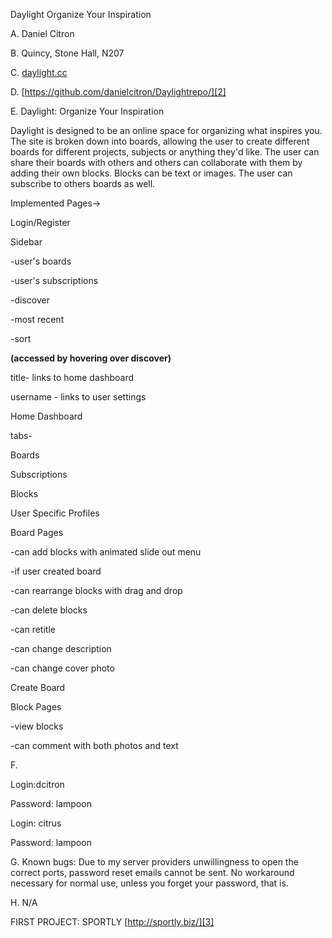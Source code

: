 Daylight
Organize Your Inspiration


A. Daniel Citron

B. Quincy, Stone Hall, N207

C. [daylight.cc][1]

D. [https://github.com/danielcitron/Daylightrepo/][2]

E. Daylight: Organize Your Inspiration

Daylight is designed to be an online space for organizing what inspires you. The site is broken down into boards, allowing the user to create different boards for different projects, subjects or anything they'd like. The user can share their boards with others and others can collaborate with them by adding their own blocks. Blocks can be text or images. The user can subscribe to others boards as well. 



Implemented Pages-\>

Login/Register

Sidebar

-user's boards

-user's subscriptions

-discover

-most recent

-sort

**(accessed by hovering over discover)**

title- links to home dashboard

username - links to user settings

Home Dashboard

tabs-

Boards

Subscriptions

Blocks

User Specific Profiles

Board Pages

-can add blocks with animated slide out menu

-if user created board

-can rearrange blocks with drag and drop

-can delete blocks

-can retitle

-can change description

-can change cover photo

Create Board

Block Pages

-view blocks

-can comment with both photos and text

F. 

Login:dcitron

Password: lampoon

Login: citrus

Password: lampoon

G. Known bugs: Due to my server providers unwillingness to open the correct ports, password reset emails cannot be sent. No workaround necessary for normal use, unless you forget your password, that is.

H. N/A


FIRST PROJECT: SPORTLY
[http://sportly.biz/][3]

[1]:	http://daylight.cc/
[2]:	https://github.com/danielcitron/Daylightrepo/
[3]:	http://sportly.biz/

